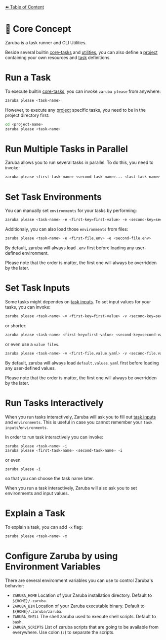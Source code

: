 [⬅️ Table of Content](../README.md)

# 🧠 Core Concept

Zaruba is a task runner and CLI Utilities.

Beside several builtin [core-tasks](../core-tasks/README.md) and [utilities](../utilities/README.md), you can also define a [project](./project/README.md) containing your own resources and [task](./project/task/README.md) definitions.

# Run a Task

To execute builtin [core-tasks](../core-tasks/README.md), you can invoke `zaruba please` from anywhere:

```bash
zaruba please <task-name>
```

However, to execute any [project](./project/README.md) specific tasks, you need to be in the project directory first:

```bash
cd <project-name>
zaruba please <task-name>
```

# Run Multiple Tasks in Parallel

Zaruba allows you to run several tasks in parallel. To do this, you need to invoke:

```bash
zaruba please <first-task-name> <second-task-name>... <last-task-name>
```

# Set Task Environments

You can manually set `environments` for your tasks by performing:

```bash
zaruba please <task-name> -e <first-key=first-value> -e <second-key=second-value>
```

Additionaly, you can also load those `environments` from files:

```bash
zaruba please <task-name> -e <first-file.env> -e <second-file.env>
```

By default, zaruba will always load `.env` first before loading any user-defined environment.

Please note that the order is matter, the first one will always be overridden by the later.

# Set Task Inputs

Some tasks might dependes on [task inputs](./project/task/task-inputs.md). To set input values for your tasks, you can invoke:

```bash
zaruba please <task-name> -v <first-key=first-value> -v <second-key=second-value>
```

or shorter:


```bash
zaruba please <task-name> <first-key=first-value> <second-key=second-value>
```

or even use a `value files`.

```bash
zaruba please <task-name> -v <first-file.value.yaml> -v <second-file.value.yaml>
```

By default, zaruba will always load `default.values.yaml` first before loading any user-defined values.

Please note that the order is matter, the first one will always be overridden by the later.

# Run Tasks Interactively

When you run tasks interactively, Zaruba will ask you to fill out [task inputs](./project/task/task-inputs.md) and `environments`. This is useful in case you cannot remember your `task inputs`/`environments`.

In order to run task interactively you can invoke:

```bash
zaruba please <task-name> -i
zaruba please <first-task-name> <second-task-name> -i
```

or even

```
zaruba plaese -i
```

so that you can choose the task name later.

When you run a task interactively, Zaruba will also ask you to set environments and input values.

# Explain a Task

To explain a task, you can add `-x` flag:

```bash
zaruba please <task-name> -x
```

# Configure Zaruba by using Environment Variables

There are several environment variables you can use to control Zaruba's behavior:

* `ZARUBA_HOME` Location of your Zaruba installation directory. Default to `${HOME}/.zaruba`.
* `ZARUBA_BIN` Location of your Zaruba executable binary. Default to `${HOME}/.zaruba/zaruba`.
* `ZARUBA_SHELL` The shell zaruba used to execute shell scripts. Default to `bash`.
* `ZARUBA_SCRIPTS` List of zaruba scripts that are going to be available from everywhere. Use colon (`:`) to separate the scripts.